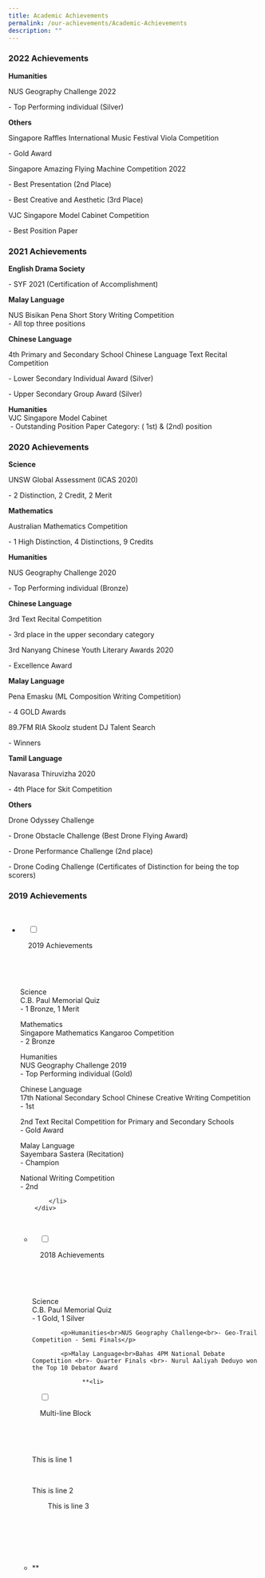 ```yaml
---
title: Academic Achievements
permalink: /our-achievements/Academic-Achievements
description: ""
---
```

### 2022 Achievements

**Humanities**

  

NUS Geography Challenge 2022

\- Top Performing individual (Silver)

  

**Others**

  

Singapore Raffles International Music Festival Viola Competition

\- Gold Award

  

Singapore Amazing Flying Machine Competition 2022

\- Best Presentation (2nd Place)

\- Best Creative and Aesthetic (3rd Place)

  

VJC Singapore Model Cabinet Competition

\- Best Position Paper

### 2021 Achievements

**English Drama Society**  

\- SYF 2021 (Certification of Accomplishment)

  

**Malay Language**

NUS Bisikan Pena Short Story Writing Competition  
\- All top three positions

  

**Chinese Language**

4th Primary and Secondary School Chinese Language Text Recital Competition

\- Lower Secondary Individual Award (Silver)

\- Upper Secondary Group Award (Silver)  

**Humanities**
<br>VJC Singapore Model Cabinet  
 - Outstanding Position Paper Category: ( 1st) & (2nd) position

### 2020 Achievements

**Science**

UNSW Global Assessment (ICAS 2020)

\- 2 Distinction, 2 Credit, 2 Merit

  

**Mathematics**

Australian Mathematics Competition

\- 1 High Distinction, 4 Distinctions, 9 Credits

  

**Humanities**

NUS Geography Challenge 2020

\- Top Performing individual (Bronze)

  

**Chinese Language**

3rd Text Recital Competition

\- 3rd place in the upper secondary category

  

3rd Nanyang Chinese Youth Literary Awards 2020

\- Excellence Award

  

**Malay Language**

Pena Emasku (ML Composition Writing Competition)

\- 4 GOLD Awards

  

89.7FM RIA Skoolz student DJ Talent Search

\- Winners

  

**Tamil Language**

Navarasa Thiruvizha 2020

\- 4th Place for Skit Competition

  

**Others**

Drone Odyssey Challenge

\- Drone Obstacle Challenge (Best Drone Flying Award)

\- Drone Performance Challenge (2nd place)

\- Drone Coding Challenge (Certificates of Distinction for being the top scorers)

### 2019 Achievements

<ul class="jekyllcodex_accordion">

  <li>

    <input type="checkbox" id="accordion1">

    <label for="accordion1">2019 Achievements</label>

    <div>

      <p>Science<br>C.B. Paul Memorial Quiz<br>- 1 Bronze, 1 Merit</p>
			<p>Mathematics<br>Singapore Mathematics Kangaroo Competition<br>- 2 Bronze </p>
			<p>Humanities<br>NUS Geography Challenge 2019<br>- Top Performing individual (Gold)</p>
					<p>Chinese Language<br>17th National Secondary School Chinese Creative Writing Competition <br>- 1st</p>
			<p>2nd Text Recital Competition for Primary and Secondary Schools <br>- Gold Award  </p>
			<p>Malay Language<br>Sayembara Sastera (Recitation)<br>- Champion</p>
			<p>National Writing Competition <br>- 2nd

			</li>
		</div>

<ul class="jekyllcodex_accordion">

  <li>

    <input type="checkbox" id="accordion1">

    <label for="accordion1">2018 Achievements</label>

    <div>

      <p>Science<br>C.B. Paul Memorial Quiz<br>- 1 Gold, 1 Silver</p>
			
			<p>Humanities<br>NUS Geography Challenge<br>- Geo-Trail Competition - Semi Finals</p>

			<p>Malay Language<br>Bahas 4PM National Debate Competition <br>- Quarter Finals <br>- Nurul Aaliyah Deduyo won the Top 10 Debator Award
				
				  **<li>

    <input type="checkbox" id="accordion2">

    <label for="accordion2">Multi-line Block</label>

    <div>

      <p>This is line 1</p>

      <p>This is line 2<br>

        This is line 3</p>

    </div>

  </li>

  <li>**
